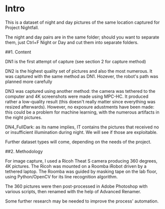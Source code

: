 # Intro

This is a dataset of night and day pictures of the same location captured for Project Nightfall.

The night and day pairs are in the same folder; should you want to separate them, just Ctrl+F Night or Day and cut them into separate folders.

##1. Content

DN1 is the first attempt of capture (see section 2 for capture method)

DN2 is the highest quality set of pictures and also the most numerous. It was captured with the same method as DN1.
Hozever, the robot's path was planned more carefully

DN3 was captured using another method: the camera was tethered to the computer and 4K screenshots were made using MPC-HC.
It produced rather a low-quality result (this doesn't really matter since everything was resized afterwards).
However, no exposure adustments have been made: this could be a problem for machine learning, with the numerous artifacts in the night pictures.

DN4_FullDark: as its name implies, IT contains the pictures that received no or insufficient illumination during night. We will see if those are exploitable.

Further dataset types will come, depending on the needs of the project.


##2. Methodology

For image capture, I used a Ricoh Theat S camera producing 360 degrees, 4K pictures. The Ricoh was mounted on a Roomba iRobot driven by a tethered laptop. 
The Roomba was guided by masking tape on the lab floor, using Python/OpenCV for its line recognition algorithm.

The 360 pictures were then post-processed in Adobe Photoshop with various scripts, then renamed with the help of Advanced Renamer.

Some further research may be needed to improve the process' automation.

